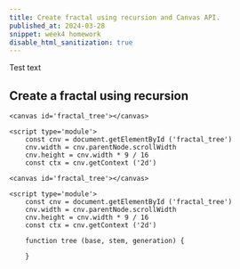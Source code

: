 ```yaml
---
title: Create fractal using recursion and Canvas API.
published_at: 2024-03-28
snippet: week4 homework
disable_html_sanitization: true
---
```

Test text
<canvas id='fractal_tree_1'></canvas>

<script type='module'>

    const TAU = Math.PI * 2

class Vector {
    constructor (x, y) {
        this.x = x
        this.y = y
    }

    add (v) {
        this.x += v.x
        this.y += v.y
    }

    subtract (v) {
        this.x -= v.x
        this.y -= v.y
    }

    mult (m) {
        this.x *= m
        this.y *= m
    }

    mag () { // using a^2 + b^2 = c^2
        return ((this.x ** 2) + (this.y ** 2)) ** 0.5
    }

    setMag (m) {
        this.mult (m / this.mag ())
    }

    rotate (a) {
        // from "Formula for rotating a vector in 2D" by Matthew Brett
        // https://matthew-brett.github.io/teaching/rotation_2d.html

        const new_x = (this.x * Math.cos (a)) - (this.y * Math.sin (a))
        const new_y = (this.x * Math.sin (a)) + (this.y * Math.cos (a))

        this.x = new_x
        this.y = new_y
    }

    clone () {
        return new Vector (this.x, this.y)
    }
}

function vector_from_angle (angle, magnitude) {
    const x = magnitude * Math.cos (angle)
    const y = magnitude * Math.sin (angle)
    return new Vector (x, y)
}

    const cnv = document.getElementById ('fractal_tree_1')
    cnv.width = cnv.parentNode.scrollWidth
    cnv.height = cnv.width * 9 / 16

    const ctx = cnv.getContext ('2d')

    // define a function to return a random value
    // between a minimum and maximum
    function rand_between (min, max) {
        const dif = max - min
        const off = Math.random () * dif
        return  min + off
    }

    // this function has been modified to recieve 
    // an options object housing angle and mult data
    function tree (base, stem, generation, options) {
        const end = base.clone ()
        end.add (stem)

        ctx.beginPath ()
        ctx.moveTo (base.x, base.y)
        ctx.lineTo (end.x, end.y)
        ctx.stroke ()


        if (generation > 0) {
            const L_stem = stem.clone ()

            // use the data in the options object
            // for the left angle
            L_stem.rotate (options.angle.l)

            // for the left multiplier
            L_stem.mult (options.mult.l)

            const R_stem = stem.clone ()

            // for the right angle
            R_stem.rotate (options.angle.r)

            // and for the right multiplier
            R_stem.mult (options.mult.r)

            const next_gen = generation - 1

            // pass the options object
            // on to the next generation
            tree (end, L_stem, next_gen, options)
            tree (end, R_stem, next_gen, options)
        }
    }

    const seed = new Vector (cnv.width / 2, cnv.height)
    const shoot = new Vector (0, -150)

    // function for a new tree
    function new_tree () {

        // clear the canvas
        ctx.fillStyle = `white`
        ctx.fillRect (0, 0, cnv.width, cnv.height)

        // create an options object
        // using object literal notation
        const options = {
            mult : {
                l : rand_between (0.5, 0.8),
                r : rand_between (0.5, 0.8),
            },

            angle : {
                l : rand_between (TAU / 12, TAU / 4) * -1,
                r : rand_between (TAU / 12, TAU / 4),
            }
        }

        // grow a tree using the options generated
        tree (seed, shoot, 8, options)
    }

    // assign the new_tree function to the 
    // .onclick property of the canvas
    cnv.onclick = new_tree

    // make a tree
    new_tree ()
</script>

## Create a fractal using recursion

```
<canvas id='fractal_tree'></canvas>

<script type='module'>
    const cnv = document.getElementById ('fractal_tree')
    cnv.width = cnv.parentNode.scrollWidth
    cnv.height = cnv.width * 9 / 16
    const ctx = cnv.getContext ('2d')

```

```
<canvas id='fractal_tree'></canvas>

<script type='module'>
    const cnv = document.getElementById ('fractal_tree')
    cnv.width = cnv.parentNode.scrollWidth
    cnv.height = cnv.width * 9 / 16
    const ctx = cnv.getContext ('2d')

    function tree (base, stem, generation) {

    }

```

<canvas id="fractal_tree_canvas"></canvas>

<script>
    // Get the canvas element and its context
    const canvas = document.getElementById('fractal_tree_canvas');
    const ctx = canvas.getContext('2d');

    // Set canvas dimensions
    canvas.width = window.innerWidth;
    canvas.height = window.innerHeight;

    // Define parameters for the fractal tree
    const startX = canvas.width / 2;
    const startY = canvas.height;
    const trunkLength = 150;
    const trunkWidth = 10;
    const branchAngle = Math.PI / 4;
    const branchLengthRatio = 0.7;
    const branchWidthRatio = 0.7;
    const maxDepth = 6;

    // Function to draw a branch
    function drawBranch(x, y, length, angle, width, depth) {
        if (depth === 0) return;

        // Calculate the endpoint of the branch
        const endX = x + Math.cos(angle) * length;
        const endY = y - Math.sin(angle) * length;

        // Draw the branch
        ctx.beginPath();
        ctx.moveTo(x, y);
        ctx.lineTo(endX, endY);
        ctx.lineWidth = width;
        ctx.strokeStyle = '#663300'; // Brown color
        ctx.stroke();

        // Recursively draw the left and right branches
        drawBranch(endX, endY, length * branchLengthRatio, angle - branchAngle, width * branchWidthRatio, depth - 1);
        drawBranch(endX, endY, length * branchLengthRatio, angle + branchAngle, width * branchWidthRatio, depth - 1);
    }

    // Draw the fractal tree
    function drawTree() {
        // Clear the canvas
        ctx.clearRect(0, 0, canvas.width, canvas.height);

        // Draw the trunk
        ctx.beginPath();
        ctx.moveTo(startX - trunkWidth / 2, startY);
        ctx.lineTo(startX + trunkWidth / 2, startY);
        ctx.lineWidth = trunkWidth;
        ctx.strokeStyle = '#663300'; // Brown color
        ctx.stroke();

        // Draw the branches recursively
        drawBranch(startX, startY - trunkLength, trunkLength * branchLengthRatio, -Math.PI / 2, trunkWidth * branchWidthRatio, maxDepth);
    }

    // Redraw the tree when the window is resized
    window.addEventListener('resize', function () {
        canvas.width = window.innerWidth;
        canvas.height = window.innerHeight;
        drawTree();
    });

    // Draw the initial tree
    drawTree();
</script>
